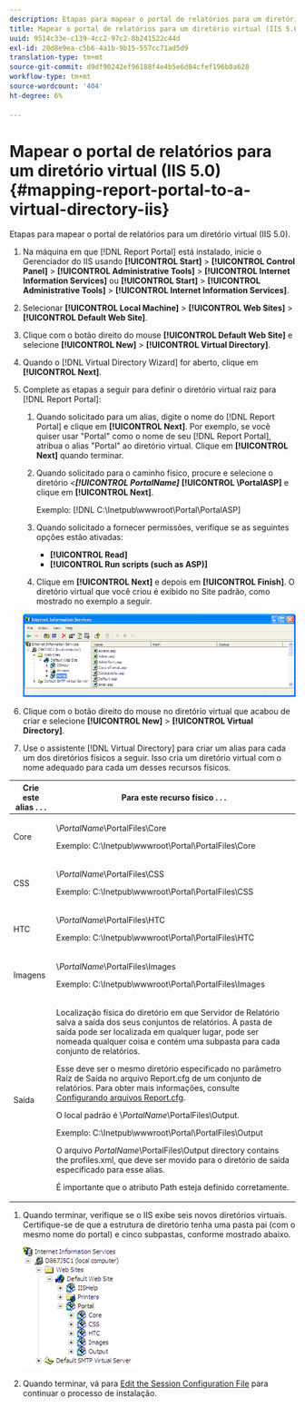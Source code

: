 ```yaml
---
description: Etapas para mapear o portal de relatórios para um diretório virtual (IIS 5.0).
title: Mapear o portal de relatórios para um diretório virtual (IIS 5.0)
uuid: 9514c33e-c139-4cc2-97c2-8b241522c44d
exl-id: 20d8e9ea-c5b6-4a1b-9b15-557cc71ad5d9
translation-type: tm+mt
source-git-commit: d9df90242ef96188f4e4b5e6d04cfef196b0a628
workflow-type: tm+mt
source-wordcount: '404'
ht-degree: 6%

---
```


# Mapear o portal de relatórios para um diretório virtual (IIS 5.0){#mapping-report-portal-to-a-virtual-directory-iis}

Etapas para mapear o portal de relatórios para um diretório virtual (IIS 5.0).

1. Na máquina em que [!DNL Report Portal] está instalado, inicie o Gerenciador do IIS usando **[!UICONTROL Start]** > **[!UICONTROL Control Panel]** > **[!UICONTROL Administrative Tools]** > **[!UICONTROL Internet Information Services]** ou **[!UICONTROL Start]** > **[!UICONTROL Administrative Tools]** > **[!UICONTROL Internet Information Services]**.

1. Selecionar **[!UICONTROL Local Machine]** > **[!UICONTROL Web Sites]** > **[!UICONTROL Default Web Site]**.

1. Clique com o botão direito do mouse **[!UICONTROL Default Web Site]** e selecione **[!UICONTROL New]** > **[!UICONTROL Virtual Directory]**.

1. Quando o [!DNL Virtual Directory Wizard] for aberto, clique em **[!UICONTROL Next]**.

1. Complete as etapas a seguir para definir o diretório virtual raiz para [!DNL Report Portal]:

   1. Quando solicitado para um alias, digite o nome do [!DNL Report Portal] e clique em **[!UICONTROL Next]**. Por exemplo, se você quiser usar &quot;Portal&quot; como o nome de seu [!DNL Report Portal], atribua o alias &quot;Portal&quot; ao diretório virtual. Clique em **[!UICONTROL Next]** quando terminar.

   1. Quando solicitado para o caminho físico, procure e selecione o diretório *&lt;**[!UICONTROL PortalName]*** **[!UICONTROL \PortalASP]** e clique em **[!UICONTROL Next]**.

      Exemplo: [!DNL C:\Inetpub\wwwroot\Portal\PortalASP]

   1. Quando solicitado a fornecer permissões, verifique se as seguintes opções estão ativadas:

      * **[!UICONTROL Read]**
      * **[!UICONTROL Run scripts (such as ASP)]**
   1. Clique em **[!UICONTROL Next]** e depois em **[!UICONTROL Finish]**. O diretório virtual que você criou é exibido no Site padrão, como mostrado no exemplo a seguir.

   ![](assets/RptPort_scrn_VirDirManual.png)

1. Clique com o botão direito do mouse no diretório virtual que acabou de criar e selecione **[!UICONTROL New]** > **[!UICONTROL Virtual Directory]**.

1. Use o assistente [!DNL Virtual Directory] para criar um alias para cada um dos diretórios físicos a seguir. Isso cria um diretório virtual com o nome adequado para cada um desses recursos físicos.

<table id="table_B2E04423C20F40CAA8EDA3FCBA210AA2"> 
 <thead> 
  <tr> 
   <th colname="col1" class="entry"> Crie este alias . . . </th> 
   <th colname="col2" class="entry"> Para este recurso físico . . . </th> 
  </tr>
 </thead>
 <tbody> 
  <tr> 
   <td colname="col1"> Core </td> 
   <td colname="col2"> <p>\<i>PortalName</i>\PortalFiles\Core </p> <p>Exemplo: <span class="filepath"> C:\Inetpub\wwwroot\Portal\PortalFiles\Core</span> </p> </td> 
  </tr> 
  <tr> 
   <td colname="col1"> CSS </td> 
   <td colname="col2"> <p>\<i>PortalName</i>\PortalFiles\CSS </p> <p>Exemplo: <span class="filepath"> C:\Inetpub\wwwroot\Portal\PortalFiles\CSS</span> </p> </td> 
  </tr> 
  <tr> 
   <td colname="col1"> HTC </td> 
   <td colname="col2"> <p>\<i>PortalName</i>\PortalFiles\HTC </p> <p>Exemplo: <span class="filepath"> C:\Inetpub\wwwroot\Portal\PortalFiles\HTC</span> </p> </td> 
  </tr> 
  <tr> 
   <td colname="col1"> Imagens </td> 
   <td colname="col2"> <p>\<i>PortalName</i>\PortalFiles\Images </p> <p>Exemplo: <span class="filepath"> C:\Inetpub\wwwroot\Portal\PortalFiles\Images</span> </p> </td> 
  </tr> 
  <tr> 
   <td colname="col1"> Saída </td> 
   <td colname="col2"> <p>Localização física do diretório em que <span class="keyword"> Servidor de Relatório</span> salva a saída dos seus conjuntos de relatórios. A pasta de saída pode ser localizada em qualquer lugar, pode ser nomeada qualquer coisa e contém uma subpasta para cada conjunto de relatórios. </p> <p>Esse deve ser o mesmo diretório especificado no parâmetro Raiz de Saída no arquivo <span class="filepath"> Report.cfg</span> de um conjunto de relatórios. Para obter mais informações, consulte <a href="../../../../home/c-rpt-oview/c-admin-rpt/c-config-rpt-files.md#concept-cf4b95344fcb4c8c877db91e5f1d345d"> Configurando arquivos Report.cfg</a>. </p> <p>O local padrão é \<i>PortalName</i>\PortalFiles\Output. </p> <p>Exemplo: <span class="filepath"> C:\Inetpub\wwwroot\Portal\PortalFiles\Output</span> </p> <p>O arquivo <i>PortalName</i>\PortalFiles\Output directory contains the <span class="filepath"> profiles.xml</span>, que deve ser movido para o diretório de saída especificado para esse alias. </p> <p>É importante que o atributo <span class="wintitle"> Path</span> esteja definido corretamente. </p> </td> 
  </tr> 
 </tbody> 
</table>

1. Quando terminar, verifique se o IIS exibe seis novos diretórios virtuais. Certifique-se de que a estrutura de diretório tenha uma pasta pai (com o mesmo nome do portal) e cinco subpastas, conforme mostrado abaixo.

   ![](assets/rptPort_scrn_VirDirs_Installed.png)

1. Quando terminar, vá para [Edit the Session Configuration File](../../../../home/c-rpt-oview/c-install-rpt-port/t-edit-sess-config-file.md#task-cf11c3a780bd4936afd3f64a6b30afc7) para continuar o processo de instalação.
